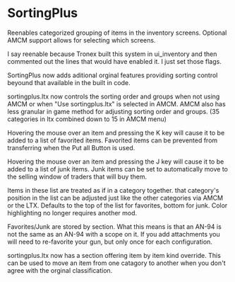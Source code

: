 # SortingPlus
Reenables categorized grouping of items in the inventory screens.
Optional AMCM support allows for selecting which screens. 

I say reenable because Tronex built this system in ui_inventory and then commented out the lines that would have enabled it. I just set those flags.

SortingPlus now adds aditional orginal features providing sorting control beyound that available in the built in code.

sortingplus.ltx now controls the sorting order and groups when not using AMCM or when "Use sortingplus.ltx" is selected in AMCM. AMCM also has less granular in game method for adjusting sorting order and groups. (35 categories in ltx combined down to 15 in AMCM menu)

Hovering the mouse over an item and pressing the K key will cause it to be added to a list of favorited items. Favorited items can be prevented from transferring when the Put all Button is used.

Hovering the mouse over an item and pressing the J key will cause it to be added to a list of junk items. Junk items can be set to automatically move to the selling window of traders that will buy them.

Items in these list are treated as if in a category together. that category's position in the list can be adjusted just like the other categories via AMCM or the LTX. Defaults to the top of the list for favorites, bottom for junk. Color highlighting no longer requires another mod.

Favorites/Junk are stored by section. What this means is that an AN-94 is not the same as an AN-94 with a scope on it. If you add attachments you will need to re-favorite your gun, but only once for each configuration.

sortingplus.ltx now has a section offering item by item kind override. This can be used to move an item from one catagory to another when you don't agree with the orginal classification.
